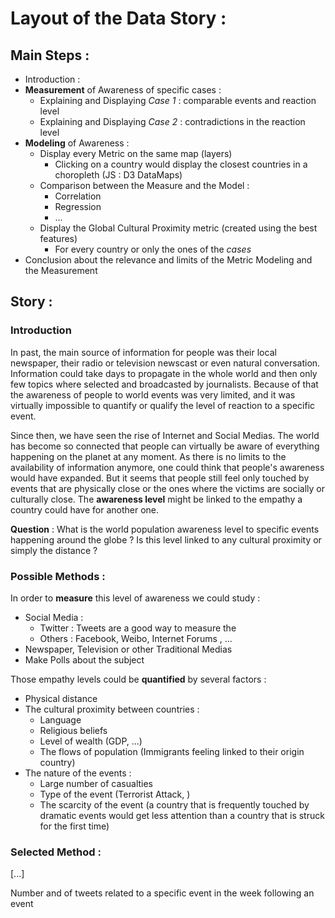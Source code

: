 # Layout of the Data Story :

## Main Steps :
- Introduction :
- **Measurement** of Awareness of specific cases :
  - Explaining and Displaying *Case 1* : comparable events and reaction level
  - Explaining and Displaying *Case 2* : contradictions in the reaction level
- **Modeling** of Awareness :
  - Display every Metric on the same map (layers)
    - Clicking on a country would display the closest countries in a choropleth (JS : D3 DataMaps)
  - Comparison between the Measure and the Model :
    - Correlation
    - Regression
    - ...
  - Display the Global Cultural Proximity metric (created using the best features)
    - For every country or only the ones of the *cases*
- Conclusion about the relevance and limits of the Metric Modeling and the Measurement

## Story :

### Introduction
In past, the main source of information for people was their local newspaper, their radio or television newscast or even natural conversation. Information could take days to propagate in the whole world and then only few topics where selected and broadcasted by journalists. Because of that the awareness of people to world events was very limited, and it was virtually impossible to quantify or qualify the level of reaction to a specific event.

Since then, we have seen the rise of Internet and Social Medias. The world has become so connected that people can virtually be aware of everything happening on the planet at any moment. As there is no limits to the availability of information anymore, one could think that people's awareness would have expanded. But it seems that people still feel only touched by events that are physically close or the ones where the victims are socially or culturally close. The **awareness level** might be linked to the empathy a country could have for another one.

**Question** : What is the world population awareness level to specific events happening around the globe ? Is this level linked to any cultural proximity or simply the distance ?

### Possible Methods :


In order to **measure** this level of awareness we could study :
- Social Media  :
  - Twitter : Tweets are a good way to measure the
  - Others : Facebook, Weibo, Internet Forums , ...
- Newspaper, Television or other Traditional Medias
- Make Polls about the subject

Those empathy levels could be **quantified** by several factors :
- Physical distance
- The cultural proximity between countries :
  - Language
  - Religious beliefs
  - Level of wealth (GDP, ...)
  - The flows of population (Immigrants feeling linked to their origin country)
- The nature of the events :
  - Large number of casualties
  - Type of the event (Terrorist Attack, )
  - The scarcity of the event (a country that is frequently touched by dramatic events would get less attention than a country that is struck for the first time)

### Selected Method :

[...]

Number and of tweets related to a specific event in the week following an event
